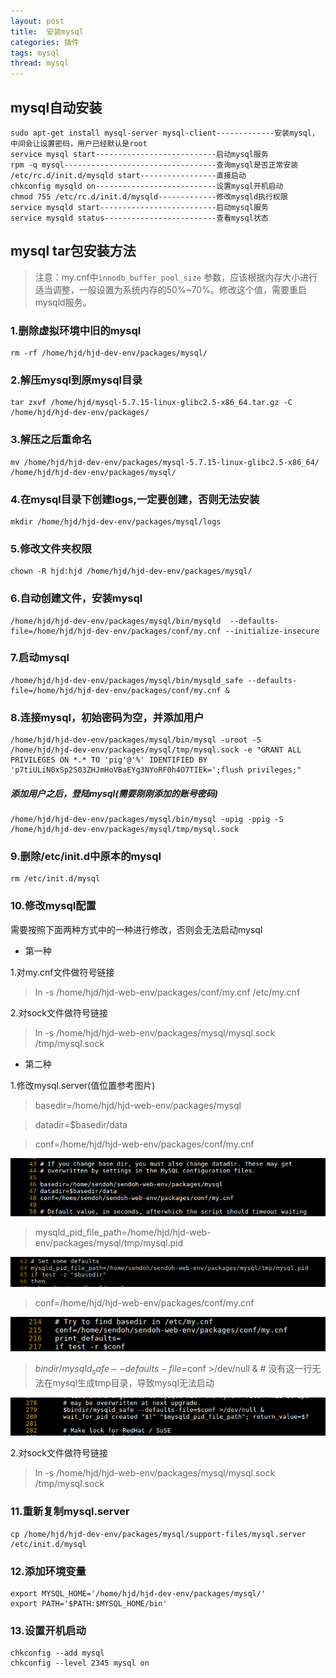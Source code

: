 ```yaml
---
layout: post
title:  安装mysql
categories: 插件
tags: mysql
thread: mysql
---
```

## mysql自动安装

```
sudo apt-get install mysql-server mysql-client-------------安装mysql，中间会让设置密码，用户已经默认是root
service mysql start---------------------------启动mysql服务
rpm -q mysql----------------------------------查询mysql是否正常安装
/etc/rc.d/init.d/mysqld start-----------------直接启动
chkconfig mysqld on---------------------------设置mysql开机启动
chmod 755 /etc/rc.d/init.d/mysqld-------------修改mysqld执行权限
service mysqld start--------------------------启动mysql服务
service mysqld status-------------------------查看mysql状态
```

## mysql tar包安装方法
> 注意：my.cnf中`innodb_buffer_pool_size` 参数，应该根据内存大小进行适当调整，一般设置为系统内存的50%~70%。修改这个值，需要重启mysqld服务。

### 1.删除虚拟环境中旧的mysql
```
rm -rf /home/hjd/hjd-dev-env/packages/mysql/
```

### 2.解压mysql到原mysql目录
```
tar zxvf /home/hjd/mysql-5.7.15-linux-glibc2.5-x86_64.tar.gz -C /home/hjd/hjd-dev-env/packages/
```

### 3.解压之后重命名
```
mv /home/hjd/hjd-dev-env/packages/mysql-5.7.15-linux-glibc2.5-x86_64/ /home/hjd/hjd-dev-env/packages/mysql/
```

### 4.在mysql目录下创建logs,一定要创建，否则无法安装
```
mkdir /home/hjd/hjd-dev-env/packages/mysql/logs
```

### 5.修改文件夹权限
```
chown -R hjd:hjd /home/hjd/hjd-dev-env/packages/mysql/
```

### 6.自动创建文件，安装mysql
```
/home/hjd/hjd-dev-env/packages/mysql/bin/mysqld  --defaults-file=/home/hjd/hjd-dev-env/packages/conf/my.cnf --initialize-insecure
```

### 7.启动mysql
```
/home/hjd/hjd-dev-env/packages/mysql/bin/mysqld_safe --defaults-file=/home/hjd/hjd-dev-env/packages/conf/my.cnf &
```

### 8.连接mysql，初始密码为空，并添加用户
```
/home/hjd/hjd-dev-env/packages/mysql/bin/mysql -uroot -S /home/hjd/hjd-dev-env/packages/mysql/tmp/mysql.sock -e "GRANT ALL PRIVILEGES ON *.* TO 'pig'@'%' IDENTIFIED BY 'p7tiULiN0xSp2S03ZHJmHoVBaEYg3NYoRF0h4O7TIEk=';flush privileges;"
```

##### 添加用户之后，登陆mysql(需要刚刚添加的账号密码)
```
/home/hjd/hjd-dev-env/packages/mysql/bin/mysql -upig -ppig -S /home/hjd/hjd-dev-env/packages/mysql/tmp/mysql.sock
```

### 9.删除/etc/init.d中原本的mysql
```
rm /etc/init.d/mysql
```

### 10.修改mysql配置

需要按照下面两种方式中的一种进行修改，否则会无法启动mysql

* 第一种

1.对my.cnf文件做符号链接

> ln -s /home/hjd/hjd-web-env/packages/conf/my.cnf /etc/my.cnf

2.对sock文件做符号链接

> ln -s /home/hjd/hjd-web-env/packages/mysql/mysql.sock /tmp/mysql.sock


* 第二种

1.修改mysql.server(值位置参考图片)

> basedir=/home/hjd/hjd-web-env/packages/mysql

> datadir=$basedir/data

> conf=/home/hjd/hjd-web-env/packages/conf/my.cnf

![](/static/images/mysql/basedir.png)

> mysqld_pid_file_path=/home/hjd/hjd-web-env/packages/mysql/tmp/mysql.pid

![](/static/images/mysql/pid-file.png)

> conf=/home/hjd/hjd-web-env/packages/conf/my.cnf

![](/static/images/mysql/conf.png)

> $bindir/mysqld_safe --defaults-file=$conf >/dev/null &  # 没有这一行无法在mysql生成tmp目录，导致mysql无法启动

![](/static/images/mysql/mysqld-safe.png)

2.对sock文件做符号链接

> ln -s /home/hjd/hjd-web-env/packages/mysql/mysql.sock /tmp/mysql.sock


### 11.重新复制mysql.server
```
cp /home/hjd/hjd-dev-env/packages/mysql/support-files/mysql.server /etc/init.d/mysql
```

### 12.添加环境变量
```
export MYSQL_HOME='/home/hjd/hjd-dev-env/packages/mysql/'
export PATH='$PATH:$MYSQL_HOME/bin'
```

### 13.设置开机启动
```
chkconfig --add mysql
chkconfig --level 2345 mysql on
```
